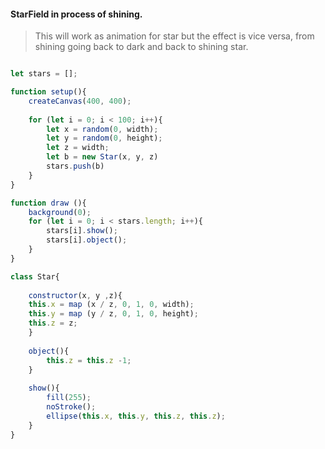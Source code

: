 #### StarField in process of shining.

> This will work as animation for star but the effect is vice versa, from shining going back to dark and back to shining star.

```javascript

let stars = [];

function setup(){
    createCanvas(400, 400);
    
    for (let i = 0; i < 100; i++){
        let x = random(0, width);
        let y = random(0, height);
        let z = width;
        let b = new Star(x, y, z)
        stars.push(b)
    }
}

function draw (){
    background(0);
    for (let i = 0; i < stars.length; i++){
        stars[i].show();
        stars[i].object();
    }
}

class Star{
    
    constructor(x, y ,z){
    this.x = map (x / z, 0, 1, 0, width);
    this.y = map (y / z, 0, 1, 0, height);
    this.z = z; 
    }
    
    object(){
        this.z = this.z -1;
    }
    
    show(){
        fill(255);
        noStroke();
        ellipse(this.x, this.y, this.z, this.z);
    }
}
```

```javascript

```